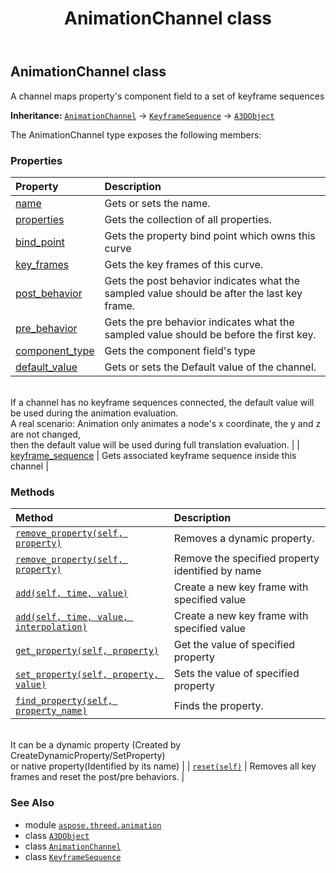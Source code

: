 ﻿---
title: AnimationChannel class
second_title: Aspose.3D for Python via .NET API References
description: 
type: docs
weight: 10
url: /python-net/aspose.threed.animation/animationchannel/
is_root: false
---

## AnimationChannel class

A channel maps property's component field to a set of keyframe sequences



**Inheritance:** [`AnimationChannel`](/3d/python-net/aspose.threed.animation/animationchannel) → 
[`KeyframeSequence`](/3d/python-net/aspose.threed.animation/keyframesequence) → 
[`A3DObject`](/3d/python-net/aspose.threed/a3dobject)



The AnimationChannel type exposes the following members:

### Properties
| Property | Description |
| :- | :- |
| [name](/3d/python-net/aspose.threed.animation/animationchannel/name) | Gets or sets the name. |
| [properties](/3d/python-net/aspose.threed.animation/animationchannel/properties) | Gets the collection of all properties. |
| [bind_point](/3d/python-net/aspose.threed.animation/animationchannel/bind_point) | Gets the property bind point which owns this curve |
| [key_frames](/3d/python-net/aspose.threed.animation/animationchannel/key_frames) | Gets the key frames of this curve. |
| [post_behavior](/3d/python-net/aspose.threed.animation/animationchannel/post_behavior) | Gets the post behavior indicates what the sampled value should be after the last key frame. |
| [pre_behavior](/3d/python-net/aspose.threed.animation/animationchannel/pre_behavior) | Gets the pre behavior indicates what the sampled value should be before the first key. |
| [component_type](/3d/python-net/aspose.threed.animation/animationchannel/component_type) | Gets the component field's type |
| [default_value](/3d/python-net/aspose.threed.animation/animationchannel/default_value) | Gets or sets the Default value of the channel.<br/>If a channel has no keyframe sequences connected, the default value will be used during the animation evaluation.<br/>A real scenario: Animation only animates a node's x coordinate, the y and z are not changed, <br/>then the default value will be used during full translation evaluation. |
| [keyframe_sequence](/3d/python-net/aspose.threed.animation/animationchannel/keyframe_sequence) | Gets associated keyframe sequence inside this channel |


### Methods
| Method | Description |
| :- | :- |
| [`remove_property(self, property)`](/3d/python-net/aspose.threed.animation/animationchannel/remove_property/#aspose.threed.property) | Removes a dynamic property. |
| [`remove_property(self, property)`](/3d/python-net/aspose.threed.animation/animationchannel/remove_property/#str) | Remove the specified property identified by name |
| [`add(self, time, value)`](/3d/python-net/aspose.threed.animation/animationchannel/add/#float-float) | Create a new key frame with specified value |
| [`add(self, time, value, interpolation)`](/3d/python-net/aspose.threed.animation/animationchannel/add/#float-float-aspose.threed.animation.interpolation) | Create a new key frame with specified value |
| [`get_property(self, property)`](/3d/python-net/aspose.threed.animation/animationchannel/get_property/#str) | Get the value of specified property |
| [`set_property(self, property, value)`](/3d/python-net/aspose.threed.animation/animationchannel/set_property/#str-any) | Sets the value of specified property |
| [`find_property(self, property_name)`](/3d/python-net/aspose.threed.animation/animationchannel/find_property/#str) | Finds the property.<br/>It can be a dynamic property (Created by CreateDynamicProperty/SetProperty) <br/>or native property(Identified by its name) |
| [`reset(self)`](/3d/python-net/aspose.threed.animation/animationchannel/reset/#) | Removes all key frames and reset the post/pre behaviors. |



### See Also
* module [`aspose.threed.animation`](..)
* class [`A3DObject`](/3d/python-net/aspose.threed/a3dobject)
* class [`AnimationChannel`](/3d/python-net/aspose.threed.animation/animationchannel)
* class [`KeyframeSequence`](/3d/python-net/aspose.threed.animation/keyframesequence)
